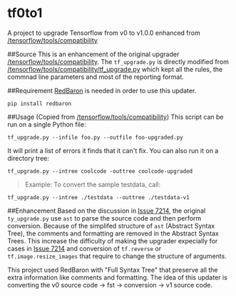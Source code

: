 # tf0to1
A project to upgrade Tensorflow from v0 to v1.0.0 enhanced from [/tensorflow/tools/compatibility](https://github.com/tensorflow/tensorflow/tree/master/tensorflow/tools/compatibility)

##Source
This is an enhancement of the original upgrader [/tensorflow/tools/compatibility](https://github.com/tensorflow/tensorflow/tree/master/tensorflow/tools/compatibility). The `tf_upgrade.py` is directly modified from [/tensorflow/tools/compatibility/tf_upgrade.py](https://github.com/tensorflow/tensorflow/blob/master/tensorflow/tools/compatibility/tf_upgrade.py) which kept all the rules, the commnad line parameters and most of the reporting format.

##Requirement
[RedBaron](https://redbaron.readthedocs.io/en/latest/) is needed in order to use this updater.
```
pip install redbaron
```

##Usage (Copied from [/tensorflow/tools/compatibility](https://github.com/tensorflow/tensorflow/tree/master/tensorflow/tools/compatibility))
This script can be run on a single Python file:

```
tf_upgrade.py --infile foo.py --outfile foo-upgraded.py
```

It will print a list of errors it finds that it can't fix. You can also run
it on a directory tree:

```
tf_upgrade.py --intree coolcode -outtree coolcode-upgraded
```

>Example: To convert the sample testdata, call:
```
tf_upgrade.py --intree ./testdata --outtree ./testdata-v1
```

##Enhancement
Based on the discussion in [Issue 7214](https://github.com/tensorflow/tensorflow/issues/7214), the original `ty_upgrade.py` use `ast` to parse the source code and then perform conversion. Because of the simplifed structure of `ast` (Abstract Syntax Tree), the comments and formatting are removed in the Abstract Syntax Trees. This increase the difficulty of making the upgrader expecially for cases in [Issue 7214](https://github.com/tensorflow/tensorflow/issues/7214) and conversion of `tf.reverse` or `tf.image.resize_images` that require to change the structure of arguments.

This project used RedBaron with "Full Syntax Tree" that preserve all the extra information like comments and formatting. The idea of this updater is converting the v0 source code -> fst -> conversion -> v1 source code.
